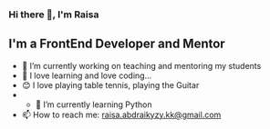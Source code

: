 ### Hi there 👋, I'm Raisa

## I'm a FrontEnd Developer and Mentor

- 🔭 I’m currently working on teaching and mentoring my students
- 👯 I love learning and love coding...
- 😊 I love playing table tennis, playing the Guitar
- - 🌱 I’m currently learning Python
- 📫 How to reach me: raisa.abdraikyzy.kk@gmail.com




